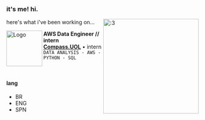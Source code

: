 
 
### it's me! hi.

<img align=right width="250" height="250" src="https://github.com/aline-exe/Compass-UOL/assets/132860472/dea72ed1-12aa-472c-b6d7-0a8cac90d370" alt=":3">

here's what i've been working on...

[<img align="left" height="94px" width="94px" alt="Logo" src="https://media.licdn.com/dms/image/C4E22AQGeOInu0o1uZQ/feedshare-shrink_800/0/1636143287890?e=2147483647&v=beta&t=pA7d85Ab46qbZFNaOZj7DWUz5gJ6fwBNZzqlPWEe3Is"/>](https://compass.uol/en/home/)

**AWS Data Engineer // intern** \
[**Compass.UOL**](https://compass.uol/en/home/) • intern \
`DATA ANALYSIS - AWS - PYTHON - SQL`

<br/>

#### lang
* BR
* ENG
* SPN

